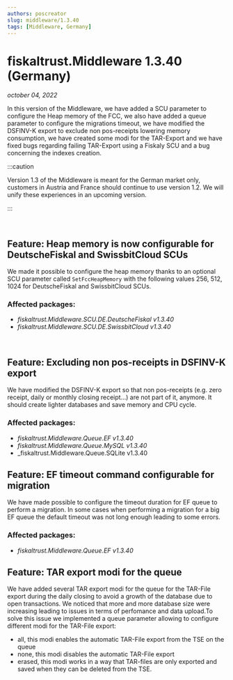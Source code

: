```yaml
---
authors: poscreator
slug: middleware/1.3.40
tags: [Middleware, Germany]
---
```


# fiskaltrust.Middleware 1.3.40 (Germany)
_october 04, 2022_

In this version of the Middleware, we have added a SCU parameter to configure the Heap memory of the FCC, we also have added a queue parameter to configure the migrations timeout, we have modified the DSFINV-K export to exclude non pos-receipts lowering memory consumption, we have created some modi for the TAR-Export and we have fixed bugs regarding failing TAR-Export using a Fiskaly SCU and a bug concerning the indexes creation.

:::caution

Version 1.3 of the Middleware is meant for the German market only, customers in Austria and France should continue to use version 1.2. We will unify these experiences in an upcoming version.

:::

​
## Feature: Heap memory is now configurable for DeutscheFiskal and SwissbitCloud SCUs
We made it possible to configure the heap memory thanks to an optional SCU parameter called `SetFccHeapMemory` with the following values 256, 512, 1024 for DeutscheFiskal and SwissbitCloud SCUs.
### Affected packages:

- _fiskaltrust.Middleware.SCU.DE.DeutscheFiskal v1.3.40_
- _fiskaltrust.Middleware.SCU.DE.SwissbitCloud v1.3.40_

​
## Feature: Excluding non pos-receipts in DSFINV-K export

We have modified the DSFINV-K export so that non pos-receipts (e.g. zero receipt, daily or monthly closing receipt...) are not part of it, anymore. It should create lighter databases and save memory and CPU cycle.

### Affected packages:
- _fiskaltrust.Middleware.Queue.EF v1.3.40_
- _fiskaltrust.Middleware.Queue.MySQL v1.3.40_
- _fiskaltrust.Middleware.Queue.SQLite v1.3.40

## Feature: EF timeout command configurable for migration

We have made possible to configure the timeout duration for EF queue to perform a migration. In some cases when performing a migration for a big EF queue the default timeout was not long enough leading to some errors.
### Affected packages:
- _fiskaltrust.Middleware.Queue.EF v1.3.40_

## Feature: TAR export modi for the queue
We have added several TAR export modi for the queue for the TAR-File export during the daily closing to avoid a growth of the database due to open transactions. We noticed that more and more database size were increasing leading to issues in terms of perfomance and data upload.To solve this issue we implemented a queue parameter allowing to configure different modi for the TAR-File export:
- all, this modi enables the automatic TAR-File export from the TSE on the queue
- none, this modi disables the automatic TAR-File export
- erased, this modi works in a way that TAR-files are only exported and saved when they can be deleted from the TSE. 